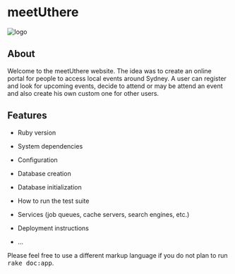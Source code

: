 # meetUthere


![logo](logo.svg)


## About

Welcome to the meetUthere website. The idea was to create an online portal for people to access local events around Sydney. A user can register and look for upcoming events, decide to attend or may be attend an event and also create his own custom one for other users.

## Features


* Ruby version

* System dependencies

* Configuration

* Database creation

* Database initialization

* How to run the test suite

* Services (job queues, cache servers, search engines, etc.)

* Deployment instructions

* ...


Please feel free to use a different markup language if you do not plan to run
<tt>rake doc:app</tt>.
